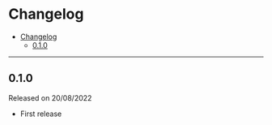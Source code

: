 # Changelog

- [Changelog](#changelog)
  - [0.1.0](#010)

---

## 0.1.0

Released on 20/08/2022

- First release

